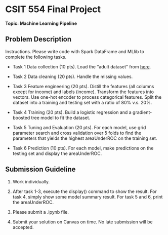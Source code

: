 # CSIT 554 Final Project

**Topic: Machine Learning Pipeline**

## Problem Description

Instructions. Please write code with Spark DataFrame and MLlib to complete
the following tasks.

* Task 1 Data collection (10 pts). Load the “adult dataset” from [here](https://drive.google.com/file/d/1MrDQnor8jcTrB9iqYkSOpp6xvaQ9DNcg/view?usp=sharing).

* Task 2 Data cleaning (20 pts). Handle the missing values.

* Task 3 Feature engineering (20 pts). Distill the features (all columns except for income) and labels (income). Transform the features into vectors. Use one-hot encoder to process categorical features. Split the dataset into a training and testing set with a ratio of 80% v.s. 20%.

* Task 4 Training (20 pts). Build a logistic regression and a gradient-boosted tree model to fit the dataset.

* Task 5 Tuning and Evaluation (20 pts). For each model, use grid parameter search and cross validation over 5 folds to find the parameters that yields the highest areaUnderROC on the training set.

* Task 6 Prediction (10 pts). For each model, make predictions on the testing set and display the areaUnderROC.

## Submission Guideline

1. Work individually.

2. After task 1-3, execute the display() command to show the result. For task 4, simply show some model summary result. For task 5 and 6, print the areaUnderROC.

3. Please submit a .ipynb file.

4. Submit your solution on Canvas on time. No late submission will be accepted.